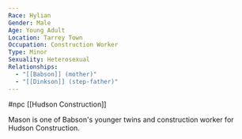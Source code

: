 ```yaml
---
Race: Hylian
Gender: Male
Age: Young Adult
Location: Tarrey Town
Occupation: Construction Worker
Type: Minor
Sexuality: Heterosexual
Relationships:
  - "[[Babson]] (mother)"
  - "[[Dinkson]] (step-father)"
---
```

  #npc [[Hudson Construction]]

Mason is one of Babson's younger twins and construction worker for Hudson Construction.

